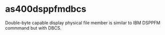 # as400dsppfmdbcs
Double-byte capable display physical file member is similar to IBM DSPPFM commmand but with DBCS.

